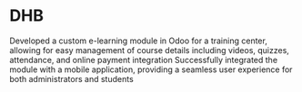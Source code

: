 # DHB
Developed a custom e-learning module in Odoo for a training center, allowing for easy management of course details including videos, quizzes, attendance, and online payment integration Successfully integrated the module with a mobile application, providing a seamless user experience for both administrators and students
